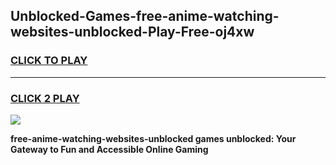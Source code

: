 
## Unblocked-Games-free-anime-watching-websites-unblocked-Play-Free-oj4xw
<h3>
<a href="https://premium76.site?title=free-anime-watching-websites-unblocked&ref=21A">CLICK TO PLAY</a></h3>
<hr>

<h3>
<a href="https://premium76.site?title=free-anime-watching-websites-unblocked&ref=21A">CLICK 2 PLAY</a>
  
</h3>

<a href="https://premium76.site?title=free-anime-watching-websites-unblocked&ref=21A"><img src="https://clearcache.store/games.png"></a>


**free-anime-watching-websites-unblocked games unblocked: Your Gateway to Fun and Accessible Online Gaming**
